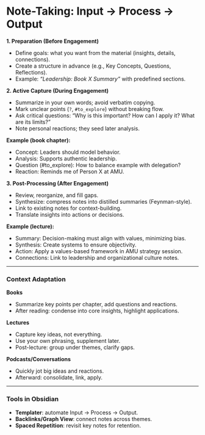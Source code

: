 # Note-Taking: Input → Process → Output

**1. Preparation (Before Engagement)**

* Define goals: what you want from the material (insights, details, connections).
* Create a structure in advance (e.g., Key Concepts, Questions, Reflections).
* Example: *“Leadership: Book X Summary”* with predefined sections.

**2. Active Capture (During Engagement)**

* Summarize in your own words; avoid verbatim copying.
* Mark unclear points (`?`, `#to_explore`) without breaking flow.
* Ask critical questions: “Why is this important? How can I apply it? What are its limits?”
* Note personal reactions; they seed later analysis.

**Example (book chapter):**

* Concept: Leaders should model behavior.
* Analysis: Supports authentic leadership.
* Question (#to\_explore): How to balance example with delegation?
* Reaction: Reminds me of Person X at AMU.

**3. Post-Processing (After Engagement)**

* Review, reorganize, and fill gaps.
* Synthesize: compress notes into distilled summaries (Feynman-style).
* Link to existing notes for context-building.
* Translate insights into actions or decisions.

**Example (lecture):**

* Summary: Decision-making must align with values, minimizing bias.
* Synthesis: Create systems to ensure objectivity.
* Action: Apply a values-based framework in AMU strategy session.
* Connections: Link to leadership and organizational culture notes.

---

### Context Adaptation

**Books**

* Summarize key points per chapter, add questions and reactions.
* After reading: condense into core insights, highlight applications.

**Lectures**

* Capture key ideas, not everything.
* Use your own phrasing, supplement later.
* Post-lecture: group under themes, clarify gaps.

**Podcasts/Conversations**

* Quickly jot big ideas and reactions.
* Afterward: consolidate, link, apply.

---

### Tools in Obsidian

* **Templater**: automate Input → Process → Output.
* **Backlinks/Graph View**: connect notes across themes.
* **Spaced Repetition**: revisit key notes for retention.
